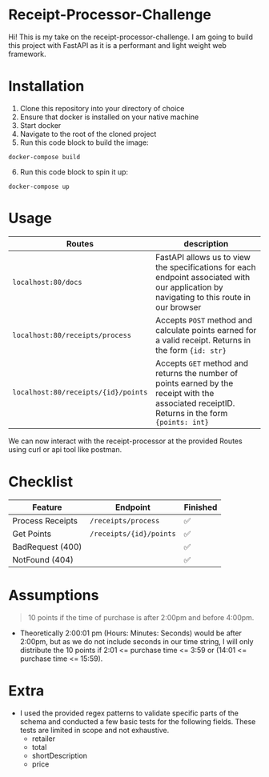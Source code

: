 # Receipt-Processor-Challenge

Hi! This is my take on the receipt-processor-challenge. I am going to build this project with FastAPI as it is a performant and light weight web framework. 

# Installation

1. Clone this repository into your directory of choice
2. Ensure that docker is installed on your native machine
3. Start docker
4. Navigate to the root of the cloned project
5. Run this code block to build the image:

```shell
docker-compose build
```

6. Run this code block to spin it up:

```shell
docker-compose up
```

# Usage

| Routes                            | description |
|-----------------------------------|-------------|
| `localhost:80/docs`                | FastAPI allows us to view the  specifications for each endpoint associated with our application by navigating to this route in our browser |
| `localhost:80/receipts/process`    | Accepts ```POST``` method and calculate points earned for a valid receipt. Returns in the form ```{id: str}``` |
| `localhost:80/receipts/{id}/points`| Accepts ```GET``` method and returns the number of points earned by the receipt with the associated receiptID. Returns in the form ```{points: int}``` |


We can now interact with the receipt-processor at the provided Routes using curl or api tool like postman.

# Checklist

| Feature         | Endpoint                  | Finished |
|------------------|---------------------------|----------|
| Process Receipts | `/receipts/process`       | ✅       |
| Get Points       | `/receipts/{id}/points`   | ✅       |
| BadRequest (400) |                           | ✅       |
| NotFound (404)   |                           | ✅       |

# Assumptions

  >  10 points if the time of purchase is after 2:00pm and before 4:00pm.

* Theoretically 2:00:01 pm (Hours: Minutes: Seconds) would be after 2:00pm, but as we do not include seconds in our time string, I will only distribute the 10 points if 2:01 <= purchase time <= 3:59 or (14:01 <= purchase time <= 15:59).

# Extra

* I used the provided regex patterns to validate specific parts of the schema and conducted a few basic tests for the following fields. These tests are limited in scope and not exhaustive.
  * retailer
  * total
  * shortDescription
  * price